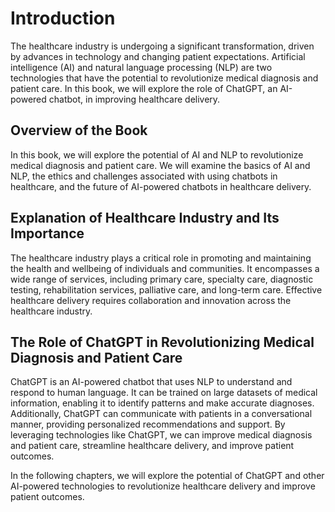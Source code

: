 Introduction
============

The healthcare industry is undergoing a significant transformation, driven by advances in technology and changing patient expectations. Artificial intelligence (AI) and natural language processing (NLP) are two technologies that have the potential to revolutionize medical diagnosis and patient care. In this book, we will explore the role of ChatGPT, an AI-powered chatbot, in improving healthcare delivery.

Overview of the Book
--------------------

In this book, we will explore the potential of AI and NLP to revolutionize medical diagnosis and patient care. We will examine the basics of AI and NLP, the ethics and challenges associated with using chatbots in healthcare, and the future of AI-powered chatbots in healthcare delivery.

Explanation of Healthcare Industry and Its Importance
-----------------------------------------------------

The healthcare industry plays a critical role in promoting and maintaining the health and wellbeing of individuals and communities. It encompasses a wide range of services, including primary care, specialty care, diagnostic testing, rehabilitation services, palliative care, and long-term care. Effective healthcare delivery requires collaboration and innovation across the healthcare industry.

The Role of ChatGPT in Revolutionizing Medical Diagnosis and Patient Care
-------------------------------------------------------------------------

ChatGPT is an AI-powered chatbot that uses NLP to understand and respond to human language. It can be trained on large datasets of medical information, enabling it to identify patterns and make accurate diagnoses. Additionally, ChatGPT can communicate with patients in a conversational manner, providing personalized recommendations and support. By leveraging technologies like ChatGPT, we can improve medical diagnosis and patient care, streamline healthcare delivery, and improve patient outcomes.

In the following chapters, we will explore the potential of ChatGPT and other AI-powered technologies to revolutionize healthcare delivery and improve patient outcomes.
